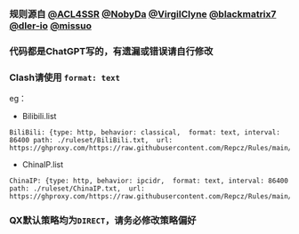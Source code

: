 ### 规则源自 [@ACL4SSR](https://github.com/ACL4SSR/ACL4SSR/tree/master) [@NobyDa](https://github.com/NobyDa) [@VirgilClyne](https://github.com/VirgilClyne) [@blackmatrix7](https://github.com/blackmatrix7/ios_rule_script/tree/master/rule) [@dler-io](https://github.com/dler-io/Rules) [@missuo](https://github.com/missuo/ASN-China) 

### 代码都是ChatGPT写的，有遗漏或错误请自行修改


### Clash请使用 `format: text`

eg：

* Bilibili.list
```
BiliBili: {type: http, behavior: classical,  format: text, interval: 86400 path: ./ruleset/BiliBili.txt,  url: https://ghproxy.com/https://raw.githubusercontent.com/Repcz/Rules/main/Clash/Bilibli.list}
```

* ChinaIP.list
```
ChinaIP: {type: http, behavior: ipcidr,  format: text, interval: 86400 path: ./ruleset/ChinaIP.txt,  url: https://ghproxy.com/https://raw.githubusercontent.com/Repcz/Rules/main/Clash/ChinaIP.list}
```

### QX默认策略均为`DIRECT`，请务必修改策略偏好
